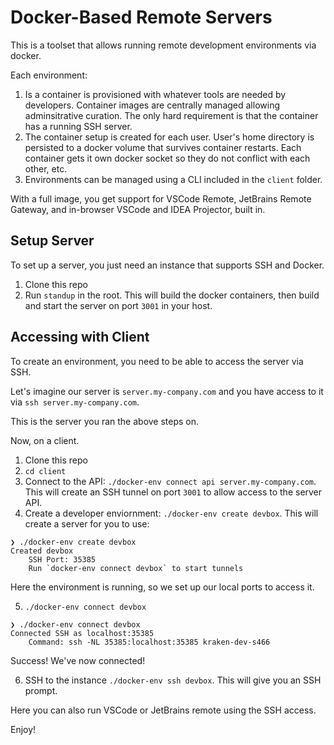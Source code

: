 # Docker-Based Remote Servers

This is a toolset that allows running remote development environments via docker.

Each environment:

1. Is a container is provisioned with whatever tools are needed by developers. Container images are centrally managed allowing adminsitrative curation.  The only hard requirement is that the container has a running SSH server.
2. The container setup is created for each user.  User's home directory is persisted to a docker volume that survives container restarts.  Each container gets it own docker 
socket so they do not conflict with each other, etc.
3. Environments can be managed using a CLI included in the `client` folder.

With a full image, you get support for VSCode Remote, JetBrains Remote Gateway, and in-browser VSCode and IDEA Projector, built in.

## Setup Server

To set up a server, you just need an instance that supports SSH and Docker.

1. Clone this repo
2. Run `standup` in the root.  This will build the docker containers, then build and start the server on port `3001` in your host.


## Accessing with Client

To create an environment, you need to be able to access the server via SSH.

Let's imagine our server is `server.my-company.com` and you have access to it via `ssh server.my-company.com`.

This is the server you ran the above steps on.

Now, on a client.

1. Clone this repo
2. `cd client`
3. Connect to the API: `./docker-env connect api server.my-company.com`.  This will create an SSH tunnel on port `3001` to allow access to the server API.
4. Create a developer enviornment: `./docker-env create devbox`.  This will create a server for you to use:

```
❯ ./docker-env create devbox
Created devbox
	SSH Port: 35385
    Run `docker-env connect devbox` to start tunnels
```

Here the environment is running, so we set up our local ports to access it.

5. `./docker-env connect devbox`

```
❯ ./docker-env connect devbox
Connected SSH as localhost:35385
	Command: ssh -NL 35385:localhost:35385 kraken-dev-s466
```

Success! We've now connected!

6. SSH to the instance `./docker-env ssh devbox`.  This will give you an SSH prompt.

Here you can also run VSCode or JetBrains remote using the SSH access.  

Enjoy!